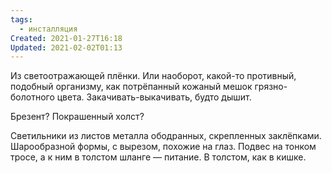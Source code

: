 ```yaml
---
tags:
  - инсталляция
Created: 2021-01-27T16:18
Updated: 2021-02-02T01:13
---
```

Из светоотражающей плёнки. Или наоборот, какой-то противный, подобный организму, как потрёпанный кожаный мешок грязно-болотного цвета. Закачивать-выкачивать, будто дышит.

Брезент? Покрашенный холст?

Светильники из листов металла ободранных, скрепленных заклёпками. Шарообразной формы, с вырезом, похожие на глаз. Подвес на тонком тросе, а к ним в толстом шланге — питание. В толстом, как в кишке.